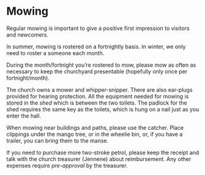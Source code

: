 # Mowing

Regular mowing is important to give a positive first impression to visitors and newcomers.

In summer, mowing is rostered on a fortnightly basis. In winter, we only need to roster a someone each month.

During the month/fortnight you’re rostered to mow, please mow as often as necessary to keep the churchyard presentable \(hopefully only once per fortnight/month\).

The church owns a mower and whipper-snipper. There are also ear-plugs provided for hearing protection. All the equipment needed for mowing is stored in the _shed_ which is between the two toilets. The padlock for the shed requires the same key as the toilets, which is hung on a nail just as you enter the hall.

When mowing near buildings and paths, please use the catcher. Place clippings under the mango tree, or in the wheelie bin, or, if you have a trailer, you can bring them to the manse.

If you need to purchase more two-stroke petrol, please keep the receipt and talk with the church treasurer \(Jennene\) about reimbursement. Any other expenses require _pre-approval_ by the treasurer.

